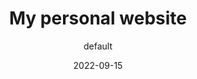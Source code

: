 ---
title: My personal website
date: '2022-09-15'
tags: ['Next','TypeScript', 'Tailwind', 'Markdown']
draft: false
excerpt: 'This project is my personal website. It is a place where i can talk about my personal interests, and projects. I intend to use it as a personal notebook, regarding technologies I am currently interested in.'
author: 'default'
images: ['/static/img/projects/google-project-thumbnail.png']
---